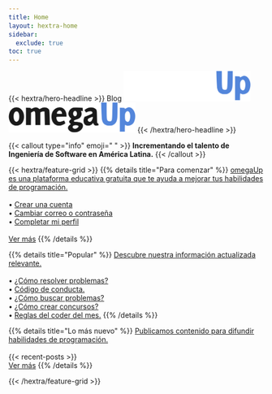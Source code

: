 ```yaml
---
title: Home
layout: hextra-home
sidebar:
  exclude: true
toc: true
---
```

{{< hextra/hero-headline >}}
  Blog 
  <img class="hx-text-center hx-hidden dark:hx-block" src="/logo/omegaUp-dark.webp" alt="omegaUp blog" width="250">
  <img class="hx-text-center hx-block dark:hx-hidden" src="/logo/omegaUp.webp" alt="omegaUp blog" width="250">
{{< /hextra/hero-headline >}}

{{< callout type="info" emoji=" " >}}
  **Incrementando el talento de Ingeniería de Software en América Latina.**
{{< /callout >}}

<div class="hx-mt-6 hx-mb-6">
{{< hextra/feature-grid >}}
  {{% details title="Para comenzar" %}}
  <a href='/comienza'>omegaUp es una plataforma educativa gratuita que te ayuda a mejorar tus habilidades de programación.</a><br><br>
  &#8226; <a class="hx-text-[color:hsl(var(--primary-hue),100%,50%)] hx-underline hx-underline-offset-2 hx-decoration-from-font" href='/comienza/#crea-tu-cuenta-en-omegaupcomloginhttpsomegaupcomlogin'>Crear una cuenta</a><br>
  &#8226; <a class="hx-text-[color:hsl(var(--primary-hue),100%,50%)] hx-underline hx-underline-offset-2 hx-decoration-from-font" href='/comienza/#completa-tu-perfil-en-mi-perfilhttpsomegaupcomprofile'>Cambiar correo o contraseña</a><br>
  &#8226; <a class="hx-text-[color:hsl(var(--primary-hue),100%,50%)] hx-underline hx-underline-offset-2 hx-decoration-from-font" href='/comienza/#completa-tu-perfil-en-mi-perfilhttpsomegaupcomprofile'>Completar mi perfil</a><br>
  <br>
  <a class="hx-text-[color:hsl(var(--primary-hue),100%,50%)] hx-underline hx-underline-offset-2 hx-decoration-from-font" href='/comienza'>Ver más</a>
  {{% /details %}}

  {{% details title="Popular" %}}
  <a href='/posts'>Descubre nuestra información actualizada relevante.</a><br><br>
  &#8226; <a class="hx-text-[color:hsl(var(--primary-hue),100%,50%)] hx-underline hx-underline-offset-2 hx-decoration-from-font" href='/documentation/introduccion-a-omegaup-parte-0/'>¿Cómo resolver problemas?</a><br>
  &#8226; <a class="hx-text-[color:hsl(var(--primary-hue),100%,50%)] hx-underline hx-underline-offset-2 hx-decoration-from-font" href='/policies/codigo-de-conducta-en-omegaup/'>Código de conducta.</a><br>
  &#8226; <a class="hx-text-[color:hsl(var(--primary-hue),100%,50%)] hx-underline hx-underline-offset-2 hx-decoration-from-font" href='/features/el-nuevo-buscador-de-problemas-de-omegaup/'>¿Cómo buscar problemas?</a><br>
  &#8226; <a class="hx-text-[color:hsl(var(--primary-hue),100%,50%)] hx-underline hx-underline-offset-2 hx-decoration-from-font" href='/features/concursos-con-subtareas/#cómo-crear-un-concurso-con-la-modalidad-de-subtareas'>¿Cómo crear concursos?</a><br>
  &#8226; <a class="hx-text-[color:hsl(var(--primary-hue),100%,50%)] hx-underline hx-underline-offset-2 hx-decoration-from-font" href='/policies/reglas-del-coder-del-mes/'>Reglas del coder del mes.</a>
  {{% /details %}}

  {{% details title="Lo más nuevo" %}}
  <a href='/posts'>Publicamos contenido para difundir habilidades de programación.</a><br><br>
  {{< recent-posts >}}
  <br>
  <a class="hx-text-[color:hsl(var(--primary-hue),100%,50%)] hx-underline hx-underline-offset-2 hx-decoration-from-font" href='/posts'>Ver más</a>
  {{% /details %}}

{{< /hextra/feature-grid >}}
</div>
